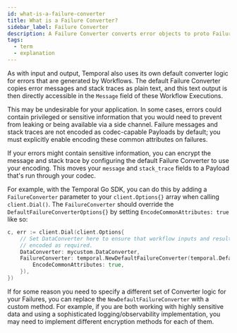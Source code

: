 ```yaml
---
id: what-is-a-failure-converter
title: What is a Failure Converter?
sidebar_label: Failure Converter
description: A Failure Converter converts error objects to proto Failures and back.
tags:
  - term
  - explanation
---
```


As with input and output, Temporal also uses its own default converter logic for errors that are generated by Workflows.
The default Failure Converter copies error messages and stack traces as plain text, and this text output is then  directly accessible in the `Message` field of these Workflow Executions.

This may be undesirable for your application. In some cases, errors could contain privileged or sensitive information that you would need to prevent from leaking or being available via a side channel.
Failure messages and stack traces are not encoded as codec-capable Payloads by default; you must explicitly enable encoding these common attributes on failures.

If your errors might contain sensitive information, you can encrypt the message and stack trace by configuring the default Failure Converter to use your encoding.
This moves your `message` and `stack_trace` fields to a Payload that's run through your codec.

For example, with the Temporal Go SDK, you can do this by adding a `FailureConverter` parameter to your `client.Options{}` array when calling `client.Dial()`.
The `FailureConverter` should override the `DefaultFailureConverterOptions{}` by setting `EncodeCommonAttributes: true` like so:

```go
c, err := client.Dial(client.Options{
	// Set DataConverter here to ensure that workflow inputs and results are
	// encoded as required.
	DataConverter: mycustom.DataConverter,
	FailureConverter: temporal.NewDefaultFailureConverter(temporal.DefaultFailureConverterOptions{
		EncodeCommonAttributes: true,
	}),
})
```

If for some reason you need to specify a different set of Converter logic for your Failures, you can replace the `NewDefaultFailureConverter` with a custom method.
For example, if you are both working with highly sensitive data and using a sophisticated logging/observability implementation, you may need to implement different encryption methods for each of them.